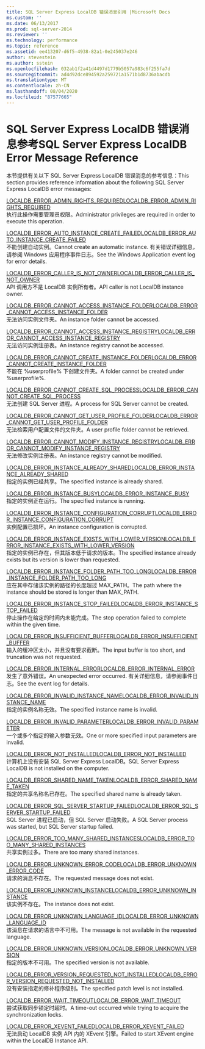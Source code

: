 ```yaml
---
title: SQL Server Express LocalDB 错误消息引用 |Microsoft Docs
ms.custom: ''
ms.date: 06/13/2017
ms.prod: sql-server-2014
ms.reviewer: ''
ms.technology: performance
ms.topic: reference
ms.assetid: ee413207-d6f5-4938-82a1-0e245037e246
author: stevestein
ms.author: sstein
ms.openlocfilehash: 032ab1f2a41d4497d1779b5057a983c6f255fa7d
ms.sourcegitcommit: ad4d92dce894592a259721a1571b1d8736abacdb
ms.translationtype: MT
ms.contentlocale: zh-CN
ms.lasthandoff: 08/04/2020
ms.locfileid: "87577665"
---
```

# <a name="sql-server-express-localdb-error-message-reference"></a><span data-ttu-id="b08b0-102">SQL Server Express LocalDB 错误消息参考</span><span class="sxs-lookup"><span data-stu-id="b08b0-102">SQL Server Express LocalDB Error Message Reference</span></span>
  <span data-ttu-id="b08b0-103">本节提供有关以下 SQL Server Express LocalDB 错误消息的参考信息：</span><span class="sxs-lookup"><span data-stu-id="b08b0-103">This section provides reference information about the following SQL Server Express LocalDB error messages:</span></span>  
  
 [<span data-ttu-id="b08b0-104">LOCALDB_ERROR_ADMIN_RIGHTS_REQUIRED</span><span class="sxs-lookup"><span data-stu-id="b08b0-104">LOCALDB_ERROR_ADMIN_RIGHTS_REQUIRED</span></span>](localdb-error-admin-rights-required.md)  
 <span data-ttu-id="b08b0-105">执行此操作需要管理员权限。</span><span class="sxs-lookup"><span data-stu-id="b08b0-105">Administrator privileges are required in order to execute this operation.</span></span>  
  
 [<span data-ttu-id="b08b0-106">LOCALDB_ERROR_AUTO_INSTANCE_CREATE_FAILED</span><span class="sxs-lookup"><span data-stu-id="b08b0-106">LOCALDB_ERROR_AUTO_INSTANCE_CREATE_FAILED</span></span>](localdb-error-auto-instance-create-failed.md)  
 <span data-ttu-id="b08b0-107">不能创建自动实例。</span><span class="sxs-lookup"><span data-stu-id="b08b0-107">Cannot create an automatic instance.</span></span> <span data-ttu-id="b08b0-108">有关错误详细信息，请参阅 Windows 应用程序事件日志。</span><span class="sxs-lookup"><span data-stu-id="b08b0-108">See the Windows Application event log for error details.</span></span>  
  
 [<span data-ttu-id="b08b0-109">LOCALDB_ERROR_CALLER_IS_NOT_OWNER</span><span class="sxs-lookup"><span data-stu-id="b08b0-109">LOCALDB_ERROR_CALLER_IS_NOT_OWNER</span></span>](localdb-error-caller-is-not-owner.md)  
 <span data-ttu-id="b08b0-110">API 调用方不是 LocalDB 实例所有者。</span><span class="sxs-lookup"><span data-stu-id="b08b0-110">API caller is not LocalDB instance owner.</span></span>  
  
 [<span data-ttu-id="b08b0-111">LOCALDB_ERROR_CANNOT_ACCESS_INSTANCE_FOLDER</span><span class="sxs-lookup"><span data-stu-id="b08b0-111">LOCALDB_ERROR_CANNOT_ACCESS_INSTANCE_FOLDER</span></span>](localdb-error-cannot-access-instance-folder.md)  
 <span data-ttu-id="b08b0-112">无法访问实例文件夹。</span><span class="sxs-lookup"><span data-stu-id="b08b0-112">An instance folder cannot be accessed.</span></span>  
  
 [<span data-ttu-id="b08b0-113">LOCALDB_ERROR_CANNOT_ACCESS_INSTANCE_REGISTRY</span><span class="sxs-lookup"><span data-stu-id="b08b0-113">LOCALDB_ERROR_CANNOT_ACCESS_INSTANCE_REGISTRY</span></span>](localdb-error-cannot-access-instance-registry.md)  
 <span data-ttu-id="b08b0-114">无法访问实例注册表。</span><span class="sxs-lookup"><span data-stu-id="b08b0-114">An instance registry cannot be accessed.</span></span>  
  
 [<span data-ttu-id="b08b0-115">LOCALDB_ERROR_CANNOT_CREATE_INSTANCE_FOLDER</span><span class="sxs-lookup"><span data-stu-id="b08b0-115">LOCALDB_ERROR_CANNOT_CREATE_INSTANCE_FOLDER</span></span>](localdb-error-cannot-create-instance-folder.md)  
 <span data-ttu-id="b08b0-116">不能在 %userprofile% 下创建文件夹。</span><span class="sxs-lookup"><span data-stu-id="b08b0-116">A folder cannot be created under %userprofile%.</span></span>  
  
 [<span data-ttu-id="b08b0-117">LOCALDB_ERROR_CANNOT_CREATE_SQL_PROCESS</span><span class="sxs-lookup"><span data-stu-id="b08b0-117">LOCALDB_ERROR_CANNOT_CREATE_SQL_PROCESS</span></span>](localdb-error-cannot-create-sql-process.md)  
 <span data-ttu-id="b08b0-118">无法创建 SQL Server 进程。</span><span class="sxs-lookup"><span data-stu-id="b08b0-118">A process for SQL Server cannot be created.</span></span>  
  
 [<span data-ttu-id="b08b0-119">LOCALDB_ERROR_CANNOT_GET_USER_PROFILE_FOLDER</span><span class="sxs-lookup"><span data-stu-id="b08b0-119">LOCALDB_ERROR_CANNOT_GET_USER_PROFILE_FOLDER</span></span>](localdb-error-cannot-get-user-profile-folder.md)  
 <span data-ttu-id="b08b0-120">无法检索用户配置文件的文件夹。</span><span class="sxs-lookup"><span data-stu-id="b08b0-120">A user profile folder cannot be retrieved.</span></span>  
  
 [<span data-ttu-id="b08b0-121">LOCALDB_ERROR_CANNOT_MODIFY_INSTANCE_REGISTRY</span><span class="sxs-lookup"><span data-stu-id="b08b0-121">LOCALDB_ERROR_CANNOT_MODIFY_INSTANCE_REGISTRY</span></span>](localdb-error-cannot-modify-instance-registry.md)  
 <span data-ttu-id="b08b0-122">无法修改实例注册表。</span><span class="sxs-lookup"><span data-stu-id="b08b0-122">An instance registry cannot be modified.</span></span>  
  
 [<span data-ttu-id="b08b0-123">LOCALDB_ERROR_INSTANCE_ALREADY_SHARED</span><span class="sxs-lookup"><span data-stu-id="b08b0-123">LOCALDB_ERROR_INSTANCE_ALREADY_SHARED</span></span>](localdb-error-instance-already-shared.md)  
 <span data-ttu-id="b08b0-124">指定的实例已经共享。</span><span class="sxs-lookup"><span data-stu-id="b08b0-124">The specified instance is already shared.</span></span>  
  
 [<span data-ttu-id="b08b0-125">LOCALDB_ERROR_INSTANCE_BUSY</span><span class="sxs-lookup"><span data-stu-id="b08b0-125">LOCALDB_ERROR_INSTANCE_BUSY</span></span>](localdb-error-instance-busy.md)  
 <span data-ttu-id="b08b0-126">指定的实例正在运行。</span><span class="sxs-lookup"><span data-stu-id="b08b0-126">The specified instance is running.</span></span>  
  
 [<span data-ttu-id="b08b0-127">LOCALDB_ERROR_INSTANCE_CONFIGURATION_CORRUPT</span><span class="sxs-lookup"><span data-stu-id="b08b0-127">LOCALDB_ERROR_INSTANCE_CONFIGURATION_CORRUPT</span></span>](localdb-error-instance-configuration-corrupt.md)  
 <span data-ttu-id="b08b0-128">实例配置已损坏。</span><span class="sxs-lookup"><span data-stu-id="b08b0-128">An instance configuration is corrupted.</span></span>  
  
 [<span data-ttu-id="b08b0-129">LOCALDB_ERROR_INSTANCE_EXISTS_WITH_LOWER_VERSION</span><span class="sxs-lookup"><span data-stu-id="b08b0-129">LOCALDB_ERROR_INSTANCE_EXISTS_WITH_LOWER_VERSION</span></span>](localdb-error-instance-exists-with-lower-version.md)  
 <span data-ttu-id="b08b0-130">指定的实例已存在，但其版本低于请求的版本。</span><span class="sxs-lookup"><span data-stu-id="b08b0-130">The specified instance already exists but its version is lower than requested.</span></span>  
  
 [<span data-ttu-id="b08b0-131">LOCALDB_ERROR_INSTANCE_FOLDER_PATH_TOO_LONG</span><span class="sxs-lookup"><span data-stu-id="b08b0-131">LOCALDB_ERROR_INSTANCE_FOLDER_PATH_TOO_LONG</span></span>](localdb-error-instance-folder-path-too-long.md)  
 <span data-ttu-id="b08b0-132">应在其中存储该实例的路径的长度超过 MAX_PATH。</span><span class="sxs-lookup"><span data-stu-id="b08b0-132">The path where the instance should be stored is longer than MAX_PATH.</span></span>  
  
 [<span data-ttu-id="b08b0-133">LOCALDB_ERROR_INSTANCE_STOP_FAILED</span><span class="sxs-lookup"><span data-stu-id="b08b0-133">LOCALDB_ERROR_INSTANCE_STOP_FAILED</span></span>](localdb-error-instance-stop-failed.md)  
 <span data-ttu-id="b08b0-134">停止操作在给定的时间内未能完成。</span><span class="sxs-lookup"><span data-stu-id="b08b0-134">The stop operation failed to complete within the given time.</span></span>  
  
 [<span data-ttu-id="b08b0-135">LOCALDB_ERROR_INSUFFICIENT_BUFFER</span><span class="sxs-lookup"><span data-stu-id="b08b0-135">LOCALDB_ERROR_INSUFFICIENT_BUFFER</span></span>](localdb-error-insufficient-buffer.md)  
 <span data-ttu-id="b08b0-136">输入的缓冲区太小，并且没有要求截断。</span><span class="sxs-lookup"><span data-stu-id="b08b0-136">The input buffer is too short, and truncation was not requested.</span></span>  
  
 [<span data-ttu-id="b08b0-137">LOCALDB_ERROR_INTERNAL_ERROR</span><span class="sxs-lookup"><span data-stu-id="b08b0-137">LOCALDB_ERROR_INTERNAL_ERROR</span></span>](localdb-error-internal-error.md)  
 <span data-ttu-id="b08b0-138">发生了意外错误。</span><span class="sxs-lookup"><span data-stu-id="b08b0-138">An unexpected error occurred.</span></span> <span data-ttu-id="b08b0-139">有关详细信息，请参阅事件日志。</span><span class="sxs-lookup"><span data-stu-id="b08b0-139">See the event log for details.</span></span>  
  
 [<span data-ttu-id="b08b0-140">LOCALDB_ERROR_INVALID_INSTANCE_NAME</span><span class="sxs-lookup"><span data-stu-id="b08b0-140">LOCALDB_ERROR_INVALID_INSTANCE_NAME</span></span>](localdb-error-invalid-instance-name.md)  
 <span data-ttu-id="b08b0-141">指定的实例名称无效。</span><span class="sxs-lookup"><span data-stu-id="b08b0-141">The specified instance name is invalid.</span></span>  
  
 [<span data-ttu-id="b08b0-142">LOCALDB_ERROR_INVALID_PARAMETER</span><span class="sxs-lookup"><span data-stu-id="b08b0-142">LOCALDB_ERROR_INVALID_PARAMETER</span></span>](localdb-error-invalid-parameter.md)  
 <span data-ttu-id="b08b0-143">一个或多个指定的输入参数无效。</span><span class="sxs-lookup"><span data-stu-id="b08b0-143">One or more specified input parameters are invalid.</span></span>  
  
 [<span data-ttu-id="b08b0-144">LOCALDB_ERROR_NOT_INSTALLED</span><span class="sxs-lookup"><span data-stu-id="b08b0-144">LOCALDB_ERROR_NOT_INSTALLED</span></span>](localdb-error-not-installed.md)  
 <span data-ttu-id="b08b0-145">计算机上没有安装 SQL Server Express LocalDB。</span><span class="sxs-lookup"><span data-stu-id="b08b0-145">SQL Server Express LocalDB is not installed on the computer.</span></span>  
  
 [<span data-ttu-id="b08b0-146">LOCALDB_ERROR_SHARED_NAME_TAKEN</span><span class="sxs-lookup"><span data-stu-id="b08b0-146">LOCALDB_ERROR_SHARED_NAME_TAKEN</span></span>](localdb-error-shared-name-taken.md)  
 <span data-ttu-id="b08b0-147">指定的共享名称名已存在。</span><span class="sxs-lookup"><span data-stu-id="b08b0-147">The specified shared name is already taken.</span></span>  
  
 [<span data-ttu-id="b08b0-148">LOCALDB_ERROR_SQL_SERVER_STARTUP_FAILED</span><span class="sxs-lookup"><span data-stu-id="b08b0-148">LOCALDB_ERROR_SQL_SERVER_STARTUP_FAILED</span></span>](localdb-error-sql-server-startup-failed.md)  
 <span data-ttu-id="b08b0-149">SQL Server 进程已启动，但 SQL Server 启动失败。</span><span class="sxs-lookup"><span data-stu-id="b08b0-149">A SQL Server process was started, but SQL Server startup failed.</span></span>  
  
 [<span data-ttu-id="b08b0-150">LOCALDB_ERROR_TOO_MANY_SHARED_INSTANCES</span><span class="sxs-lookup"><span data-stu-id="b08b0-150">LOCALDB_ERROR_TOO_MANY_SHARED_INSTANCES</span></span>](localdb-error-too-many-shared-instances.md)  
 <span data-ttu-id="b08b0-151">共享实例过多。</span><span class="sxs-lookup"><span data-stu-id="b08b0-151">There are too many shared instances.</span></span>  
  
 [<span data-ttu-id="b08b0-152">LOCALDB_ERROR_UNKNOWN_ERROR_CODE</span><span class="sxs-lookup"><span data-stu-id="b08b0-152">LOCALDB_ERROR_UNKNOWN_ERROR_CODE</span></span>](localdb-error-unknown-error-code.md)  
 <span data-ttu-id="b08b0-153">请求的消息不存在。</span><span class="sxs-lookup"><span data-stu-id="b08b0-153">The requested message does not exist.</span></span>  
  
 [<span data-ttu-id="b08b0-154">LOCALDB_ERROR_UNKNOWN_INSTANCE</span><span class="sxs-lookup"><span data-stu-id="b08b0-154">LOCALDB_ERROR_UNKNOWN_INSTANCE</span></span>](localdb-error-unknown-instance.md)  
 <span data-ttu-id="b08b0-155">该实例不存在。</span><span class="sxs-lookup"><span data-stu-id="b08b0-155">The instance does not exist.</span></span>  
  
 [<span data-ttu-id="b08b0-156">LOCALDB_ERROR_UNKNOWN_LANGUAGE_ID</span><span class="sxs-lookup"><span data-stu-id="b08b0-156">LOCALDB_ERROR_UNKNOWN_LANGUAGE_ID</span></span>](localdb-error-unknown-language-id.md)  
 <span data-ttu-id="b08b0-157">该消息在请求的语言中不可用。</span><span class="sxs-lookup"><span data-stu-id="b08b0-157">The message is not available in the requested language.</span></span>  
  
 [<span data-ttu-id="b08b0-158">LOCALDB_ERROR_UNKNOWN_VERSION</span><span class="sxs-lookup"><span data-stu-id="b08b0-158">LOCALDB_ERROR_UNKNOWN_VERSION</span></span>](localdb-error-unknown-version.md)  
 <span data-ttu-id="b08b0-159">指定的版本不可用。</span><span class="sxs-lookup"><span data-stu-id="b08b0-159">The specified version is not available.</span></span>  
  
 [<span data-ttu-id="b08b0-160">LOCALDB_ERROR_VERSION_REQUESTED_NOT_INSTALLED</span><span class="sxs-lookup"><span data-stu-id="b08b0-160">LOCALDB_ERROR_VERSION_REQUESTED_NOT_INSTALLED</span></span>](localdb-error-version-requested-not-installed.md)  
 <span data-ttu-id="b08b0-161">没有安装指定的修补程序级别。</span><span class="sxs-lookup"><span data-stu-id="b08b0-161">The specified patch level is not installed.</span></span>  
  
 [<span data-ttu-id="b08b0-162">LOCALDB_ERROR_WAIT_TIMEOUT</span><span class="sxs-lookup"><span data-stu-id="b08b0-162">LOCALDB_ERROR_WAIT_TIMEOUT</span></span>](localdb-error-wait-timeout.md)  
 <span data-ttu-id="b08b0-163">尝试获取同步锁定时超时。</span><span class="sxs-lookup"><span data-stu-id="b08b0-163">A time-out occurred while trying to acquire the synchronization locks.</span></span>  
  
 [<span data-ttu-id="b08b0-164">LOCALDB_ERROR_XEVENT_FAILED</span><span class="sxs-lookup"><span data-stu-id="b08b0-164">LOCALDB_ERROR_XEVENT_FAILED</span></span>](localdb-error-xevent-failed.md)  
 <span data-ttu-id="b08b0-165">无法启动 LocalDB 实例 API 内的 XEvent 引擎。</span><span class="sxs-lookup"><span data-stu-id="b08b0-165">Failed to start XEvent engine within the LocalDB Instance API.</span></span>  
  
  
